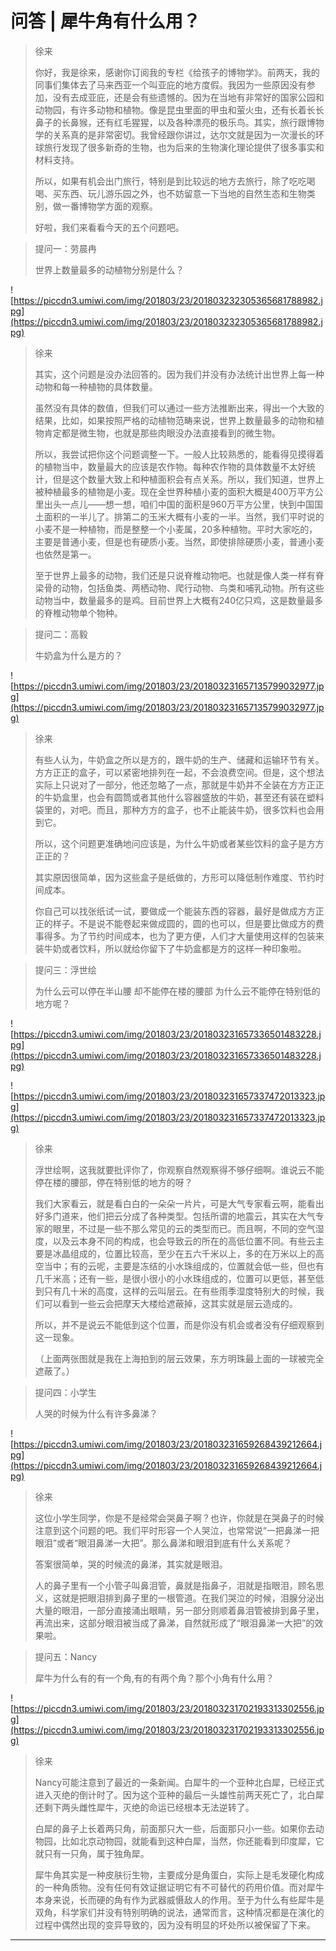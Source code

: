 # 问答 | 犀牛角有什么用？

> 徐来
> 
> 你好，我是徐来，感谢你订阅我的专栏《给孩子的博物学》。前两天，我的同事们集体去了马来西亚一个叫亚庇的地方度假。我因为一些原因没有参加，没有去成亚庇，还是会有些遗憾的。因为在当地有非常好的国家公园和动物园，有许多动物和植物。像是昆虫里面的甲虫和萤火虫，还有长着长长鼻子的长鼻猴，还有红毛猩猩，以及各种漂亮的极乐鸟。其实，旅行跟博物学的关系真的是非常密切。我曾经跟你讲过，达尔文就是因为一次漫长的环球旅行发现了很多新奇的生物，也为后来的生物演化理论提供了很多事实和材料支持。
> 
> 所以，如果有机会出门旅行，特别是到比较远的地方去旅行，除了吃吃喝喝、买东西、玩儿游乐园之外，也不妨留意一下当地的自然生态和生物类别，做一番博物学方面的观察。
> 
> 好啦，我们来看看今天的五个问题吧。

> 提问一：劳晨冉
> 
> 世界上数量最多的动植物分别是什么？

![https://piccdn3.umiwi.com/img/201803/23/201803232305365681788982.jpg](https://piccdn3.umiwi.com/img/201803/23/201803232305365681788982.jpg)

> 徐来
> 
> 其实，这个问题是没办法回答的。因为我们并没有办法统计出世界上每一种动物和每一种植物的具体数量。
> 
> 虽然没有具体的数值，但我们可以通过一些方法推断出来，得出一个大致的结果，比如，如果按照严格的动植物范畴来说，世界上数量最多的动物和植物肯定都是微生物，也就是那些肉眼没办法直接看到的微生物。
> 
> 所以，我尝试把你这个问题调整一下。一般人比较熟悉的，能看得见摸得着的植物当中，数量最大的应该是农作物。每种农作物的具体数量不太好统计，但是这个数量大致上和种植面积会有点关系。所以，我们知道，世界上被种植最多的植物是小麦。现在全世界种植小麦的面积大概是400万平方公里出头一点儿——想一想，咱们中国的面积是960万平方公里，快到中国国土面积的一半儿了。排第二的玉米大概有小麦的一半。当然，我们平时说的小麦不是一种植物，而是整整一个小麦属，20多种植物。平时大家吃的，主要是普通小麦，但是也有硬质小麦。当然，即使排除硬质小麦，普通小麦也依然是第一。
> 
> 至于世界上最多的动物，我们还是只说脊椎动物吧。也就是像人类一样有脊梁骨的动物，包括鱼类、两栖动物、爬行动物、鸟类和哺乳动物。所有这些动物当中，数量最多的是鸡。目前世界上大概有240亿只鸡，这是数量最多的脊椎动物单个物种。

> 提问二：高毅
> 
> 牛奶盒为什么是方的？

![https://piccdn3.umiwi.com/img/201803/23/201803231657135799032977.jpg](https://piccdn3.umiwi.com/img/201803/23/201803231657135799032977.jpg)

> 徐来
> 
> 有些人认为，牛奶盒之所以是方的，跟牛奶的生产、储藏和运输环节有关。方方正正的盒子，可以紧密地排列在一起，不会浪费空间。但是，这个想法实际上只说对了一部分，他还忽略了一点，那就是牛奶并不全装在方方正正的牛奶盒里，也会有圆筒或者其他什么容器盛放的牛奶，甚至还有装在塑料袋里的，对吧。而且，那种方方的盒子，也不止能装牛奶，很多饮料也会用到它。
> 
> 所以，这个问题更准确地问应该是，为什么牛奶或者某些饮料的盒子是方方正正的？
> 
> 其实原因很简单，因为这些盒子是纸做的，方形可以降低制作难度、节约时间成本。
> 
> 你自己可以找张纸试一试，要做成一个能装东西的容器，最好是做成方方正正的样子。不是说不能卷起来做成圆的，圆的也可以，但是要比做成方的费事得多。为了节约时间成本，也为了更方便，人们才大量使用这样的包装来装牛奶或者饮料，所以就给你留下了牛奶盒都是方的这样一种印象啦。

> 提问三：浮世绘
> 
> 为什么云可以停在半山腰 却不能停在楼的腰部 为什么云不能停在特别低的地方呢？

![https://piccdn3.umiwi.com/img/201803/23/201803231657336501483228.jpg](https://piccdn3.umiwi.com/img/201803/23/201803231657336501483228.jpg)

![https://piccdn3.umiwi.com/img/201803/23/201803231657337472013323.jpg](https://piccdn3.umiwi.com/img/201803/23/201803231657337472013323.jpg)

> 徐来
> 
> 浮世绘啊，这我就要批评你了，你观察自然观察得不够仔细啊。谁说云不能停在楼的腰部，停在特别低的地方的呀？
> 
> 我们大家看云，就是看白白的一朵朵一片片，可是大气专家看云啊，能看出好多门道来，他们把云分成了各种类型。包括所谓的地震云，其实在大气专家的眼里，不过是一些不那么常见的云的类型而已。而且啊，不同的空气湿度，以及云本身不同的构成，也会导致云的所在的高低位置不同。有些云主要是冰晶组成的，位置比较高，至少在五六千米以上，多的在万米以上的高空当中；有的云呢，主要是冻结的小水珠组成的，位置就会低一些，但也有几千米高；还有一些，是很小很小的小水珠组成的，位置可以更低，甚至低到只有几十米的高度，这样的云叫层云。在有些雨季湿度特别大的时候，我们可以看到一些云会把摩天大楼给遮蔽掉，这其实就是层云造成的。
> 
> 所以，并不是说云不能低到这个位置，而是你没有机会或者没有仔细观察到这一现象。
> 
> （上面两张图就是我在上海拍到的层云效果，东方明珠最上面的一球被完全遮蔽了。）

> 提问四：小学生
> 
> 人哭的时候为什么有许多鼻涕？

![https://piccdn3.umiwi.com/img/201803/23/201803231659268439212664.jpg](https://piccdn3.umiwi.com/img/201803/23/201803231659268439212664.jpg)

> 徐来
> 
> 这位小学生同学，你是不是经常会哭鼻子啊？也许，你就是在哭鼻子的时候注意到这个问题的吧。我们平时形容一个人哭泣，也常常说“一把鼻涕一把眼泪”或者“眼泪鼻涕一大把”。那么鼻涕和眼泪到底有什么关系呢？
> 
> 答案很简单，哭的时候流的鼻涕，其实就是眼泪。
> 
> 人的鼻子里有一个小管子叫鼻泪管，鼻就是指鼻子，泪就是指眼泪，顾名思义，这就是把眼泪排到鼻子里的一根管道。在我们哭泣的时候，泪腺分泌出大量的眼泪，一部分直接涌出眼睛，另一部分则顺着鼻泪管被排到鼻子里，再流出来，这部分眼泪被当成了鼻涕，自然就形成了“眼泪鼻涕一大把”的效果啦。

> 提问五：Nancy
> 
> 犀牛为什么有的有一个角,有的有两个角？那个小角有什么用？

![https://piccdn3.umiwi.com/img/201803/23/201803231702193313302556.jpg](https://piccdn3.umiwi.com/img/201803/23/201803231702193313302556.jpg)

> 徐来
> 
> Nancy可能注意到了最近的一条新闻。白犀牛的一个亚种北白犀，已经正式进入灭绝的倒计时了。因为这个亚种的最后一头雄性前两天死亡了，北白犀还剩下两头雌性犀牛，灭绝的命运已经根本无法逆转了。
> 
> 白犀的鼻子上长着两只角，前面那只大一些，后面那只小一些。如果你去动物园，比如北京动物园，就能看到这种白犀，当然，你还能看到印度犀，它就只有一只角，属于独角犀。
> 
> 犀牛角其实是一种皮肤衍生物，主要成分是角蛋白，实际上是毛发硬化构成的一种角质物。没有任何有效证据证明它有不可替代的药用价值。而对犀牛本身来说，长而硬的角有作为武器威慑敌人的作用。至于为什么有些犀牛是双角，科学家们并没有特别明确的说法，通常而言，这种情况都是在演化的过程中偶然出现的变异导致的，因为没有明显的坏处所以被保留了下来。

---

